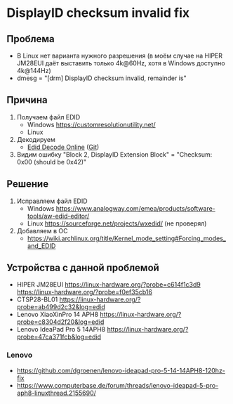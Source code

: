 # DisplayID checksum invalid fix

## Проблема
- В Linux нет варианта нужного разрешения (в моём случае на HIPER JM28EUI даёт выставить только 4k@60Hz, хотя в Windows доступно 4k@144Hz)
- dmesg = "[drm] DisplayID checksum invalid, remainder is"

## Причина
1. Получаем файл EDID
   - Windows https://customresolutionutility.net/
   - Linux
2. Декодируем
   - [Edid Decode Online](https://hverkuil.home.xs4all.nl/edid-decode/edid-decode.html) ([Git](https://git.linuxtv.org/edid-decode.git/))
3. Видим ошибку "Block 2, DisplayID Extension Block" = "Checksum: 0x00 (should be 0x42)"

## Решение
1. Исправляем файл EDID
   - Windows https://www.analogway.com/emea/products/software-tools/aw-edid-editor/
   - Linux https://sourceforge.net/projects/wxedid/ (не проверял)
3. Добавляем в ОС
   - https://wiki.archlinux.org/title/Kernel_mode_setting#Forcing_modes_and_EDID
 
## Устройства с данной проблемой
- HIPER JM28EUI https://linux-hardware.org/?probe=c614f1c3d9 https://linux-hardware.org/?probe=f0ef35cb16
- CTSP28-BL01 https://linux-hardware.org/?probe=ab499d2c32&log=edid
- Lenovo XiaoXinPro 14 APH8 https://linux-hardware.org/?probe=c8304d2f20&log=edid
- Lenovo IdeaPad Pro 5 14APH8 https://linux-hardware.org/?probe=47ca371fcb&log=edid

### Lenovo
- https://github.com/dgroenen/lenovo-ideapad-pro-5-14-14APH8-120hz-fix
- https://www.computerbase.de/forum/threads/lenovo-ideapad-5-pro-aph8-linuxthread.2155690/
